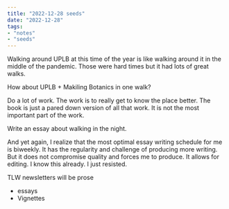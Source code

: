 ```yaml
---
title: "2022-12-28 seeds"
date: "2022-12-28"
tags:
- "notes"
- "seeds"
---
```


Walking around UPLB at this time of the year is like walking around it in the middle of the pandemic. Those were hard times but it had lots of great walks.

How about UPLB + Makiling Botanics in one walk?

Do a lot of work. The work is to really get to know the place better. The book is just a pared down version of all that work. It is not the most important part of the work.

Write an essay about walking in the night.

And yet again, I realize that the most optimal essay writing schedule for me is biweekly. It has the regularity and challenge of producing more writing. But it does not compromise quality and forces me to produce. It allows for editing. I know this already. I just resisted.

TLW newsletters will be prose
- essays
- Vignettes